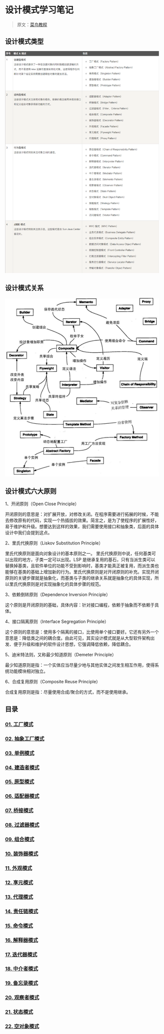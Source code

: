# 设计模式学习笔记

> 原文：[菜鸟教程](https://www.runoob.com/design-pattern/design-pattern-tutorial.html)

## 设计模式类型

![设计模式类型](DP-Type.png)

## 设计模式关系

![设计模式关系](DP-Relation.png)

## 设计模式六大原则

1、开闭原则（Open Close Principle）

开闭原则的意思是：对扩展开放，对修改关闭。在程序需要进行拓展的时候，不能去修改原有的代码，实现一个热插拔的效果。简言之，是为了使程序的扩展性好，易于维护和升级。想要达到这样的效果，我们需要使用接口和抽象类，后面的具体设计中我们会提到这点。

2、里氏代换原则（Liskov Substitution Principle）

里氏代换原则是面向对象设计的基本原则之一。 里氏代换原则中说，任何基类可以出现的地方，子类一定可以出现。LSP 是继承复用的基石，只有当派生类可以替换掉基类，且软件单位的功能不受到影响时，基类才能真正被复用，而派生类也能够在基类的基础上增加新的行为。里氏代换原则是对开闭原则的补充。实现开闭原则的关键步骤就是抽象化，而基类与子类的继承关系就是抽象化的具体实现，所以里氏代换原则是对实现抽象化的具体步骤的规范。

3、依赖倒转原则（Dependence Inversion Principle）

这个原则是开闭原则的基础，具体内容：针对接口编程，依赖于抽象而不依赖于具体。

4、接口隔离原则（Interface Segregation Principle）

这个原则的意思是：使用多个隔离的接口，比使用单个接口要好。它还有另外一个意思是：降低类之间的耦合度。由此可见，其实设计模式就是从大型软件架构出发、便于升级和维护的软件设计思想，它强调降低依赖，降低耦合。

5、迪米特法则，又称最少知道原则（Demeter Principle）

最少知道原则是指：一个实体应当尽量少地与其他实体之间发生相互作用，使得系统功能模块相对独立。

6、合成复用原则（Composite Reuse Principle）

合成复用原则是指：尽量使用合成/聚合的方式，而不是使用继承。
## 目录

### [01. 工厂模式](DP-01-Factory/factoryNote.md)

### [02. 抽象工厂模式](DP-02-AbstractFactory/abstractFactoryNote.md)

### [03. 单例模式](DP-03-Singleton/singletonNote.md)

### [04. 建造者模式](DP-04-Builder/builderNote.md)

### [05. 原型模式](DP-05-Prototype/prototypeNote.md)

### [06. 适配器模式](DP-06-Adapter/adapterNote.md)

### [07. 桥接模式](DP-07-Bridge/bridgeNote.md)

### [08. 过滤器模式](DP-08-Filter/filterNote.md)

### [09. 组合模式](DP-09-Composite/compositeNote.md)

### [10. 装饰器模式](DP-10-Decorator/decoratorNote.md)

### [11. 外观模式](DP-11-Facade/facadeNote.md)

### [12. 享元模式](DP-12-Flyweight/flyweightNote.md)

### [13. 代理模式](DP-13-Proxy/proxyNote.md)

### [14. 责任链模式](DP-14-ChainOfResp/chainOfRespNote.md)

### [15. 命令模式](DP-15-Command/commandNote.md)

### [16. 解释器模式](DP-16-Interpreter/interpreterNote.md)

### [17. 迭代器模式](DP-17-Iterator/iteratorNote.md)

### [18. 中介者模式](DP-18-Mediator/mediatorNote.md)

### [19. 备忘录模式](DP-19-Memento/mementoNote.md)

### [20. 观察者模式](DP-20-Observer/observerNote.md)

### [21. 状态模式](DP-21-State/stateNote.md)

### [22. 空对象模式](DP-22-NullObject/nullObjectNote.md)

